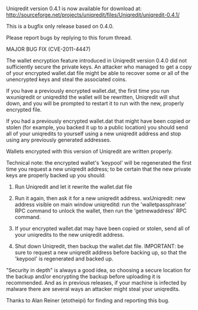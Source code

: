 Uniqredit version 0.4.1 is now available for download at:
http://sourceforge.net/projects/uniqredit/files/Uniqredit/uniqredit-0.4.1/

This is a bugfix only release based on 0.4.0.

Please report bugs by replying to this forum thread.

MAJOR BUG FIX  (CVE-2011-4447)

The wallet encryption feature introduced in Uniqredit version 0.4.0 did not sufficiently secure the private keys. An attacker who
managed to get a copy of your encrypted wallet.dat file might be able to recover some or all of the unencrypted keys and steal the
associated coins.

If you have a previously encrypted wallet.dat, the first time you run wxuniqredit or uniqreditd the wallet will be rewritten, Uniqredit will
shut down, and you will be prompted to restart it to run with the new, properly encrypted file.

If you had a previously encrypted wallet.dat that might have been copied or stolen (for example, you backed it up to a public
location) you should send all of your uniqredits to yourself using a new uniqredit address and stop using any previously generated addresses.

Wallets encrypted with this version of Uniqredit are written properly.

Technical note: the encrypted wallet's 'keypool' will be regenerated the first time you request a new uniqredit address; to be certain that the
new private keys are properly backed up you should:

1. Run Uniqredit and let it rewrite the wallet.dat file

2. Run it again, then ask it for a new uniqredit address.
wxUniqredit: new address visible on main window
uniqreditd: run the 'walletpassphrase' RPC command to unlock the wallet,  then run the 'getnewaddress' RPC command.

3. If your encrypted wallet.dat may have been copied or stolen, send all of your uniqredits to the new uniqredit address.

4. Shut down Uniqredit, then backup the wallet.dat file.
IMPORTANT: be sure to request a new uniqredit address before backing up, so that the 'keypool' is regenerated and backed up.

"Security in depth" is always a good idea, so choosing a secure location for the backup and/or encrypting the backup before uploading it is recommended. And as in previous releases, if your machine is infected by malware there are several ways an attacker might steal your uniqredits.

Thanks to Alan Reiner (etotheipi) for finding and reporting this bug.
